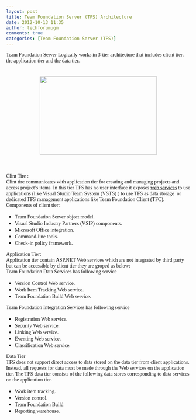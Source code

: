 ```yaml
---
layout: post
title: Team Foundation Server (TFS) Architecture
date: 2012-10-13 11:35
author: techforumugm
comments: true
categories: [Team Foundation Server (TFS)]
---
```

<div style="border:currentColor;"><span lang="EN" style="font-family:'Calibri', 'sans-serif';">Team Foundation Server Logically works in 3-tier architecture that includes client tier, the application tier and the data tier.</span></div><div style="border:currentColor;"><br /></div><div style="border:currentColor;"><br /></div><div class="separator" style="border:currentColor;clear:both;text-align:center;"><a href="https://techforumugm.files.wordpress.com/2012/10/ca704-tfsarch.gif" style="margin-left:1em;margin-right:1em;"><img border="0" height="215" src="https://techforumugm.files.wordpress.com/2012/10/ca704-tfsarch.gif?w=300" width="320" /></a></div><div class="separator" style="border:currentColor;clear:both;text-align:center;"><br /></div><span><span><span><span></span></span></span></span><br /><span><span><span></span></span></span><br /><span><span><span><div class="MsoNormal" style="line-height:normal;margin:0;"><span><span style="font-family:Calibri;">Clint Tire :</span></span></div><div class="MsoNormal" style="line-height:normal;margin:0;"><span><span style="font-family:Calibri;">Clint tire communicates with application tier for creating and managing projects and access project’s items. In this tier TFS has no user interface it exposes </span><a href="http://en.wikipedia.org/wiki/Web_service" title="Web service"><span style="color:windowtext;text-decoration:none;"><span style="font-family:Calibri;">web services</span></span></a><span style="font-family:Calibri;"> to use applications (like Visual Studio Team System (VSTS) ) to use TFS as data storage<span>  </span>or dedicated TFS management applications like Team Foundation Client (TFC).</span></span></div><div class="MsoNormal" style="line-height:normal;margin:0;"><span><span style="font-family:Calibri;">Components of client tier:  </span></span></div><ul><li><div class="MsoNormal" style="line-height:normal;margin:0;"><span><span style="font-family:Calibri;">Team Foundation Server object model.</span></span></div></li><li><div class="MsoNormal" style="line-height:normal;margin:0;"><span><span style="font-family:Calibri;">Visual Studio Industry Partners (VSIP) components. </span></span></div></li><li><div class="MsoNormal" style="line-height:normal;margin:0;"><span><span style="font-family:Calibri;">Microsoft Office integration. </span></span></div></li><li><div class="MsoNormal" style="line-height:normal;margin:0;"><span><span style="font-family:Calibri;">Command-line tools. </span></span></div></li><li><div class="MsoNormal" style="line-height:normal;margin:0;"><span><span style="font-family:Calibri;">Check-in policy framework.  </span></span></div></li></ul><div class="MsoNormal" style="line-height:normal;margin:0;"><span><span style="font-family:Calibri;">Application Tier:</span></span></div><div class="MsoNormal" style="line-height:normal;margin:0;"><span><span style="font-family:Calibri;">Application tier contain ASP.NET Web services which are not integrated by third party but can be accessible by client tier they are groped as below: </span></span></div><div class="MsoNormal" style="line-height:normal;margin:0;"><span><span style="font-family:Calibri;">Team Foundation Data Services has following service</span></span></div><ul><li><div class="MsoNormal" style="line-height:normal;margin:0;"><span><span style="font-family:Calibri;">Version Control Web service.<span>  </span></span></span></div></li><li><div class="MsoNormal" style="line-height:normal;margin:0;"><span><span style="font-family:Calibri;">Work Item Tracking Web service.</span></span></div></li><li><div class="MsoNormal" style="line-height:normal;margin:0;"><span><span style="font-family:Calibri;">Team Foundation Build Web service. </span></span></div></li></ul><div class="MsoNormal" style="line-height:normal;margin:0;"><span><span style="font-family:Calibri;">Team Foundation Integration Services has following service</span></span></div><ul><li><div class="MsoNormal" style="line-height:normal;margin:0;"><span><span style="font-family:Calibri;">Registration Web service. </span></span></div></li><li><div class="MsoNormal" style="line-height:normal;margin:0;"><span><span style="font-family:Calibri;">Security Web service. </span></span></div></li><li><div class="MsoNormal" style="line-height:normal;margin:0;"><span><span style="font-family:Calibri;">Linking Web service. </span></span></div></li><li><div class="MsoNormal" style="line-height:normal;margin:0;"><span><span style="font-family:Calibri;">Eventing Web service. </span></span></div></li><li><div class="MsoNormal" style="line-height:normal;margin:0;"><span><span style="font-family:Calibri;">Classification Web service. </span></span></div></li></ul><div class="MsoNormal" style="line-height:normal;margin:0;"><span><span style="font-family:Calibri;">Data Tier </span></span></div><div class="MsoNormal" style="line-height:normal;margin:0;"><span><span style="font-family:Calibri;">TFS does not support direct access to data stored on the data tier from client applications. </span></span></div><div class="MsoNormal" style="line-height:normal;margin:0;"><span><span style="font-family:Calibri;">Instead, all requests for data must be made through the Web services on the application </span></span></div><div class="MsoNormal" style="line-height:normal;margin:0;"><span><span style="font-family:Calibri;">tier. The TFS data tier consists of the following data stores corresponding to data services </span></span></div><div class="MsoNormal" style="line-height:normal;margin:0;"><span><span style="font-family:Calibri;">on the application tier. </span></span></div><ul><li><div class="MsoNormal" style="line-height:normal;margin:0;"><span><span style="font-family:Calibri;">Work item tracking. </span></span></div></li><li><div class="MsoNormal" style="line-height:normal;margin:0;"><span><span style="font-family:Calibri;">Version control. </span></span></div></li><li><div class="MsoNormal" style="line-height:normal;margin:0;"><span><span style="font-family:Calibri;">Team Foundation Build </span></span></div></li><li><div class="MsoNormal" style="line-height:normal;margin:0;"><span><span style="font-family:Calibri;">Reporting warehouse. </span></span></div></li></ul></span><ul></ul></span><ul></ul></span><ul></ul>
